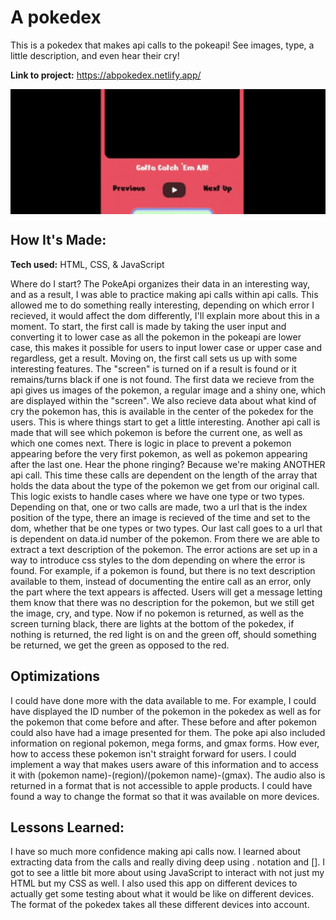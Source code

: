 # A pokedex
This is a pokedex that makes api calls to the pokeapi! See images, type, a little description, and even hear their cry!

**Link to project:** https://abpokedex.netlify.app/

<div style="height: 200px; overflow: hidden;">
    <img src="poke-gif.gif" style="height: auto; width: 100%; object-fit: cover; transform: translateY(-30px);" alt="shadow-gif"/>
</div>


## How It's Made:

**Tech used:** HTML, CSS, & JavaScript

Where do I start? The PokeApi organizes their data in an interesting way, and as a result, I was able to practice making api calls within api calls. This allowed me to do something really interesting, depending on which error I recieved, 
it would affect the dom differently, I'll explain more about this in a moment. To start, the first call is made by 
taking the user input and converting it to lower case as all the pokemon in the pokeapi are lower case, this makes it possible for users to input lower case or upper case and regardless, get a result. Moving on, the first call sets us up 
with some interesting features. The "screen" is turned on if a result is found or it remains/turns black if one is not found. 
The first data we recieve from the api gives us images of the pokemon, a regular image and a shiny one, which are displayed within the 
"screen". We also recieve data about what kind of cry the pokemon has, this is available in the center of the pokedex for the users. This is where things start to get a little interesting. Another api call is made that will see which pokemon 
is before the current one, as well as which one comes next. There is logic in place to prevent a pokemon appearing before the very first pokemon, as well as pokemon appearing after the last one. Hear the phone ringing? Because we're making ANOTHER api call.
This time these calls are dependent on the length of the array that holds the data about the type of the pokemon we get from our original call. This logic exists to handle cases where we have one type or two types. Depending on that, one or two calls are made, 
two a url that is the index position of the type, there an image is recieved of the time and set to the dom, whether that be one types or two types. Our last call goes to a url that is dependent on data.id number of the pokemon. From there we are able to extract 
a text description of the pokemon. The error actions are set up in a way to introduce css styles to the dom depending on where the error is found. For example, if a pokemon is found, but there is no text description available to them, instead of documenting the entire
 call as an error, only the part where the text appears is affected. Users will get a message letting them know that there was no description for the pokemon, but we still get the image, cry, and type. Now if no pokemon is returned, as well as the screen turning black, 
 there are lights at the bottom of the pokedex, if nothing is returned, the red light is on and the green off, should something be returned, we get the green as opposed to the red.


## Optimizations

I could have done more with the data available to me. For example, I could have displayed the ID number of the pokemon in the pokedex as well as for the pokemon that come before and after. These before and after pokemon could also have had a image presented for them.
The poke api also included information on regional pokemon, mega forms, and gmax forms. How ever, how to access these pokemon isn't straight forward for users. I could implement a way that makes users aware of this information and to access it with (pokemon name)-(region)/(pokemon name)-(gmax). 
The audio also is returned in a format that is not accessible to apple products. I could have found a way to change the format so that it was available on more devices.


## Lessons Learned:

I have so much more confidence making api calls now. I learned about extracting data from the calls and really diving deep using . notation and []. I got to see a little bit more about using JavaScript to interact with not just my HTML but my CSS as well. I also 
used this app on different devices to actually get some testing about what it would be like on different devices. The format of the pokedex takes all these different devices into account.
